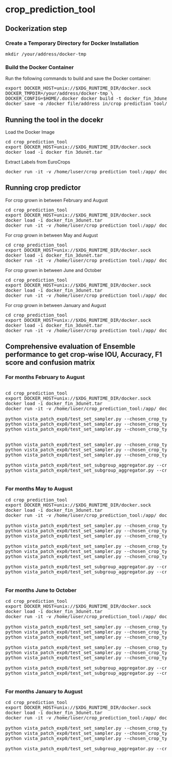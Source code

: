 # crop_prediction_tool

## Dockerization step


### Create a Temporary Directory for Docker Installation

<pre>
mkdir /your/address/docker-tmp
</pre>

### Build the Docker Container

Run the following commands to build and save the Docker container:

<pre>
export DOCKER_HOST=unix://$XDG_RUNTIME_DIR/docker.sock
DOCKER_TMPDIR=/your/address/docker-tmp \
DOCKER_CONFIG=$HOME/.docker docker build -t docker_fin_3dunet . && \
docker save -o /docker_file/address_in/crop_prediction_tool/docker_fin_3dunet.tar docker_fin_3dunet
</pre>


## Running the tool in the docekr


Load the Docker Image

<pre>
cd crop_prediction_tool
export DOCKER_HOST=unix://$XDG_RUNTIME_DIR/docker.sock
docker load -i docker_fin_3dunet.tar
</pre>


Extract Labels from EuroCrops

<pre>
docker run -it -v /home/luser/crop_prediction_tool:/app/ docker_fin_3dunet python label_extraction_docker.py
</pre>


## Running crop predictor 


For crop grown in between February and August
<pre>
cd crop_prediction_tool
export DOCKER_HOST=unix://$XDG_RUNTIME_DIR/docker.sock
docker load -i docker_fin_3dunet.tar
docker run -it -v /home/luser/crop_prediction_tool:/app/ docker_fin_3dunet python vista_patch_exp0/vista_testing_comp_f1_docker.py --season Feb_Aug
</pre>


For crop grown in between May and August
<pre>
cd crop_prediction_tool
export DOCKER_HOST=unix://$XDG_RUNTIME_DIR/docker.sock
docker load -i docker_fin_3dunet.tar
docker run -it -v /home/luser/crop_prediction_tool:/app/ docker_fin_3dunet python vista_patch_exp0/vista_testing_comp_f1_docker.py --season May_Aug
</pre>


For crop grown in between June and October
<pre>
cd crop_prediction_tool
export DOCKER_HOST=unix://$XDG_RUNTIME_DIR/docker.sock
docker load -i docker_fin_3dunet.tar
docker run -it -v /home/luser/crop_prediction_tool:/app/ docker_fin_3dunet python vista_patch_exp0/vista_testing_comp_f1_docker.py --season Jun_Oct
</pre>


For crop grown in between January and August
<pre>
cd crop_prediction_tool
export DOCKER_HOST=unix://$XDG_RUNTIME_DIR/docker.sock
docker load -i docker_fin_3dunet.tar
docker run -it -v /home/luser/crop_prediction_tool:/app/ docker_fin_3dunet python vista_patch_exp0/vista_testing_comp_f1_docker.py --season Jan_Aug
</pre>



## Comprehensive evaluation of Ensemble performance to get crop-wise IOU, Accuracy, F1 score and confusion matrix 

### For months February to August

<pre>

cd crop_prediction_tool
export DOCKER_HOST=unix://$XDG_RUNTIME_DIR/docker.sock
docker load -i docker_fin_3dunet.tar
docker run -it -v /home/luser/crop_prediction_tool:/app/ docker_fin_3dunet 

python vista_patch_exp0/test_set_sampler.py --chosen_crop_types 33 --season Feb_Aug
python vista_patch_exp0/test_set_sampler.py --chosen_crop_types 36 --season Feb_Aug
python vista_patch_exp0/test_set_sampler.py --chosen_crop_types 41 --season Feb_Aug


python vista_patch_exp0/test_set_sampler.py --chosen_crop_types 34 --season Feb_Aug
python vista_patch_exp0/test_set_sampler.py --chosen_crop_types 37 --season Feb_Aug
python vista_patch_exp0/test_set_sampler.py --chosen_crop_types 40 --season Feb_Aug

python vista_patch_exp0/test_set_subgroup_aggregator.py --crop_1 34 --crop_2 37 --crop_3 40
python vista_patch_exp0/test_set_subgroup_aggregator.py --crop_1 33 --crop_2 36 --crop_3 41

</pre>


### For months May to August


<pre>
cd crop_prediction_tool
export DOCKER_HOST=unix://$XDG_RUNTIME_DIR/docker.sock
docker load -i docker_fin_3dunet.tar
docker run -it -v /home/luser/crop_prediction_tool:/app/ docker_fin_3dunet 

python vista_patch_exp0/test_set_sampler.py --chosen_crop_types 2 --season May_Aug
python vista_patch_exp0/test_set_sampler.py --chosen_crop_types 15 --season May_Aug
python vista_patch_exp0/test_set_sampler.py --chosen_crop_types 20 --season May_Aug

python vista_patch_exp0/test_set_sampler.py --chosen_crop_types 21 --season May_Aug
python vista_patch_exp0/test_set_sampler.py --chosen_crop_types 23 --season May_Aug
python vista_patch_exp0/test_set_sampler.py --chosen_crop_types 28 --season May_Aug

python vista_patch_exp0/test_set_subgroup_aggregator.py --crop_1 2 --crop_2 15 --crop_3 20
python vista_patch_exp0/test_set_subgroup_aggregator.py --crop_1 21 --crop_2 23 --crop_3 28

</pre>

### For months June to October

<pre>
cd crop_prediction_tool
export DOCKER_HOST=unix://$XDG_RUNTIME_DIR/docker.sock
docker load -i docker_fin_3dunet.tar
docker run -it -v /home/luser/crop_prediction_tool:/app/ docker_fin_3dunet 

python vista_patch_exp0/test_set_sampler.py --chosen_crop_types 8 --season Jun_Oct
python vista_patch_exp0/test_set_sampler.py --chosen_crop_types 30 --season Jun_Oct
python vista_patch_exp0/test_set_sampler.py --chosen_crop_types 9 --season Jun_Oct

python vista_patch_exp0/test_set_sampler.py --chosen_crop_types 18 --season Jun_Oct
python vista_patch_exp0/test_set_sampler.py --chosen_crop_types 19 --season Jun_Oct
python vista_patch_exp0/test_set_sampler.py --chosen_crop_types 7 --season Jun_Oct

python vista_patch_exp0/test_set_subgroup_aggregator.py --crop_1 8 --crop_2 9 --crop_3 30
python vista_patch_exp0/test_set_subgroup_aggregator.py --crop_1 7 --crop_2 18 --crop_3 19

</pre>


### For months January to August

<pre>
cd crop_prediction_tool
export DOCKER_HOST=unix://$XDG_RUNTIME_DIR/docker.sock
docker load -i docker_fin_3dunet.tar
docker run -it -v /home/luser/crop_prediction_tool:/app/ docker_fin_3dunet 

python vista_patch_exp0/test_set_sampler.py --chosen_crop_types 4 --season Jan_Aug
python vista_patch_exp0/test_set_sampler.py --chosen_crop_types 7 --season Jan_Aug
python vista_patch_exp0/test_set_sampler.py --chosen_crop_types 9 --season Jan_Aug

python vista_patch_exp0/test_set_subgroup_aggregator.py --crop_1 4 --crop_2 7 --crop_3 9

</pre>